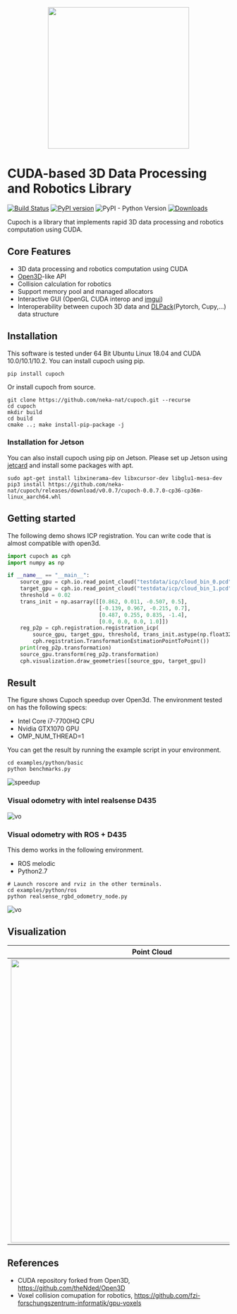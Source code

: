 <p align="center">
<img src="https://raw.githubusercontent.com/neka-nat/cupoch/master/docs/_static/cupoch_logo.png" width="320" />
</p>

# CUDA-based 3D Data Processing and Robotics Library

[![Build Status](https://travis-ci.com/neka-nat/cupoch.svg?branch=master)](https://travis-ci.com/neka-nat/cupoch)
[![PyPI version](https://badge.fury.io/py/cupoch.svg)](https://badge.fury.io/py/cupoch)
![PyPI - Python Version](https://img.shields.io/pypi/pyversions/cupoch)
[![Downloads](https://pepy.tech/badge/cupoch)](https://pepy.tech/project/cupoch)

Cupoch is a library that implements rapid 3D data processing and robotics computation using CUDA.

## Core Features

* 3D data processing and robotics computation using CUDA
* [Open3D](https://github.com/intel-isl/Open3D)-like API
* Collision calculation for robotics
* Support memory pool and managed allocators
* Interactive GUI (OpenGL CUDA interop and [imgui](https://github.com/ocornut/imgui))
* Interoperability between cupoch 3D data and [DLPack](https://github.com/dmlc/dlpack)(Pytorch, Cupy,...) data structure

## Installation

This software is tested under 64 Bit Ubuntu Linux 18.04 and CUDA 10.0/10.1/10.2.
You can install cupoch using pip.

```
pip install cupoch
```

Or install cupoch from source.

```
git clone https://github.com/neka-nat/cupoch.git --recurse
cd cupoch
mkdir build
cd build
cmake ..; make install-pip-package -j
```

### Installation for Jetson
You can also install cupoch using pip on Jetson.
Please set up Jetson using [jetcard](https://github.com/NVIDIA-AI-IOT/jetcard) and install some packages with apt.

```
sudo apt-get install libxinerama-dev libxcursor-dev libglu1-mesa-dev
pip3 install https://github.com/neka-nat/cupoch/releases/download/v0.0.7/cupoch-0.0.7.0-cp36-cp36m-linux_aarch64.whl
```

## Getting started
The following demo shows ICP registration.
You can write code that is almost compatible with open3d.

```py
import cupoch as cph
import numpy as np

if __name__ == "__main__":
    source_gpu = cph.io.read_point_cloud("testdata/icp/cloud_bin_0.pcd")
    target_gpu = cph.io.read_point_cloud("testdata/icp/cloud_bin_1.pcd")
    threshold = 0.02
    trans_init = np.asarray([[0.862, 0.011, -0.507, 0.5],
                             [-0.139, 0.967, -0.215, 0.7],
                             [0.487, 0.255, 0.835, -1.4],
                             [0.0, 0.0, 0.0, 1.0]])
    reg_p2p = cph.registration.registration_icp(
        source_gpu, target_gpu, threshold, trans_init.astype(np.float32),
        cph.registration.TransformationEstimationPointToPoint())
    print(reg_p2p.transformation)
    source_gpu.transform(reg_p2p.transformation)
    cph.visualization.draw_geometries([source_gpu, target_gpu])
```

## Result
The figure shows Cupoch speedup over Open3d.
The environment tested on has the following specs:
* Intel Core i7-7700HQ CPU
* Nvidia GTX1070 GPU
* OMP_NUM_THREAD=1

You can get the result by running the example script in your environment.

```
cd examples/python/basic
python benchmarks.py
```

![speedup](https://raw.githubusercontent.com/neka-nat/cupoch/master/docs/_static/speedup.png)

### Visual odometry with intel realsense D435

![vo](https://raw.githubusercontent.com/neka-nat/cupoch/master/docs/_static/vo_gpu.gif)

### Visual odometry with ROS + D435

This demo works in the following environment.
* ROS melodic
* Python2.7

```
# Launch roscore and rviz in the other terminals.
cd examples/python/ros
python realsense_rgbd_odometry_node.py
```

![vo](https://raw.githubusercontent.com/neka-nat/cupoch/master/docs/_static/ros_vo.gif)

## Visualization

| Point Cloud | Triangle Mesh | Voxel Grid | Image |
|-----|-----|---------|-----------|
| <img src="https://raw.githubusercontent.com/neka-nat/cupoch/master/docs/_static/pointcloud.png" width="640"> |  <img src="https://raw.githubusercontent.com/neka-nat/cupoch/master/docs/_static/trianglemesh.png" width="640"> | <img src="https://raw.githubusercontent.com/neka-nat/cupoch/master/docs/_static/voxelgrid.png" width="640"> | <img src="https://raw.githubusercontent.com/neka-nat/cupoch/master/docs/_static/image.png" width="640"> |

## References

* CUDA repository forked from Open3D, https://github.com/theNded/Open3D
* Voxel collision comupation for robotics, https://github.com/fzi-forschungszentrum-informatik/gpu-voxels